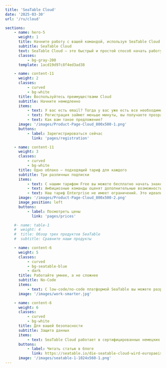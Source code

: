 ```yaml
---
title: 'SeaTable Cloud'
date: '2025-03-30'
url: '/ru/cloud'

sections:
    - name: hero-5
      weight: 1
      title: Начните работу с вашей командой, используя SeaTable Cloud
      subtitle: SeaTable Cloud
      text: SeaTable Cloud — это быстрый и простой способ начать работу с low-code платформой SeaTable. Уже через несколько минут вы и ваша команда сможете создавать эффективные процессы и упростить свою работу.
      classes:
          - bg-gray-200
      template: 1acd19d97c8f4ed3ad38

    - name: content-11
      weight: 2
      classes:
          - curved
          - bg-white
      title: Воспользуйтесь преимуществами Cloud
      subtitle: Начните немедленно
      items:
          - text: У вас есть email? Тогда у вас уже есть все необходимое для начала работы с SeaTable.
          - text: Регистрация займет меньше минуты, вы получаете прозрачные тарифы, возможность масштабирования и никаких забот.
          - text: Как вам такое предложение?
      image: '/images/Product-Page-Cloud_800x500-1.png'
      buttons:
          - label: Зарегистрироваться сейчас
            link: 'pages/registration'

    - name: content-11
      weight: 3
      classes:
          - curved
          - bg-white
      title: Одно облако — подходящий тариф для каждого
      subtitle: Три различных подписки
      items:
          - text: С нашим тарифом Free вы можете бесплатно начать знакомство с SeaTable.
          - text: Амбициозные команды оценят дополнительные возможности и более высокие лимиты тарифа Pro, который начинается от 7€ в месяц за пользователя.
          - text: Наш тариф Enterprise не имеет ограничений. Это идеальная платформа для любых ваших задач.
      image: '/images/Product-Page-Cloud_800x500-2.png'
      image_position: left
      buttons:
          - label: Посмотреть цены
            link: 'pages/prices'

    #- name: table-1
    #  weight: 4
    #  title: Обзор трех продуктов SeaTable
    #  subtitle: Сравните наши продукты

    - name: content-6
      weight: 5
      classes:
          - curved
          - bg-seatable-blue
          - dark
      title: Работайте умнее, а не сложнее
      subtitle: No-Code
      items:
          - text: С low-code/no-code платформой SeaTable вы можете разрабатывать эффективные процессы и решения для более быстрой и простой работы. SeaTable прост как Excel, но обладает мощью базы данных.
      image: '/images/work-smarter.jpg'

    - name: content-6
      weight: 6
      classes:
          - curved
          - bg-white
      title: Для вашей безопасности
      subtitle: Защита данных
      items:
          - text: SeaTable Cloud работает в сертифицированных немецких дата-центрах швейцарского провайдера Exoscale. Мы отказались от американских сервис-провайдеров.
      buttons:
          - label: Читать статью в блоге
            link: https://seatable.io/die-seatable-cloud-wird-europaeischer/
      image: '/images/seatable-1-1024x560-1.png'
---
```

